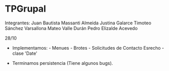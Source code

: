 # TPGrupal
Integrantes: 
    Juan Bautista Massanti Almeida
    Justina Galarce
    Timoteo Sánchez Varsallona
    Mateo Valle Durán
    Pedro Elizalde Acevedo
   
28/10
* Implementamos:
          - Menues
          - Brotes
          - Solicitudes de Contacto Esrecho
          - clase 'Date'
          
* Terminamos persistencia (Tiene algunos bugs).

